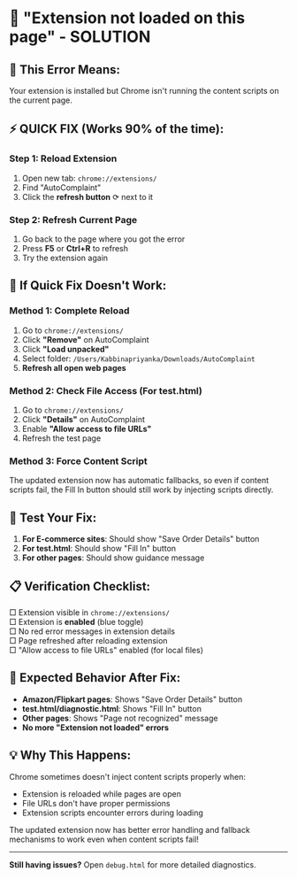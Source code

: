 # 🚨 "Extension not loaded on this page" - SOLUTION

## 🎯 This Error Means:
Your extension is installed but Chrome isn't running the content scripts on the current page.

## ⚡ QUICK FIX (Works 90% of the time):

### Step 1: Reload Extension
1. Open new tab: `chrome://extensions/`
2. Find "AutoComplaint" 
3. Click the **refresh button** ⟳ next to it

### Step 2: Refresh Current Page  
1. Go back to the page where you got the error
2. Press **F5** or **Ctrl+R** to refresh
3. Try the extension again

## 🔧 If Quick Fix Doesn't Work:

### Method 1: Complete Reload
1. Go to `chrome://extensions/`
2. Click **"Remove"** on AutoComplaint
3. Click **"Load unpacked"**
4. Select folder: `/Users/Kabbinapriyanka/Downloads/AutoComplaint`
5. **Refresh all open web pages**

### Method 2: Check File Access (For test.html)
1. Go to `chrome://extensions/`
2. Click **"Details"** on AutoComplaint
3. Enable **"Allow access to file URLs"**
4. Refresh the test page

### Method 3: Force Content Script
The updated extension now has automatic fallbacks, so even if content scripts fail, the Fill In button should still work by injecting scripts directly.

## 🧪 Test Your Fix:

1. **For E-commerce sites**: Should show "Save Order Details" button
2. **For test.html**: Should show "Fill In" button  
3. **For other pages**: Should show guidance message

## 📋 Verification Checklist:

□ Extension visible in `chrome://extensions/`  
□ Extension is **enabled** (blue toggle)  
□ No red error messages in extension details  
□ Page refreshed after reloading extension  
□ "Allow access to file URLs" enabled (for local files)

## 🎯 Expected Behavior After Fix:

- **Amazon/Flipkart pages**: Shows "Save Order Details" button
- **test.html/diagnostic.html**: Shows "Fill In" button
- **Other pages**: Shows "Page not recognized" message
- **No more "Extension not loaded" errors**

## 💡 Why This Happens:

Chrome sometimes doesn't inject content scripts properly when:
- Extension is reloaded while pages are open
- File URLs don't have proper permissions
- Extension scripts encounter errors during loading

The updated extension now has better error handling and fallback mechanisms to work even when content scripts fail!

---

**Still having issues?** Open `debug.html` for more detailed diagnostics.
